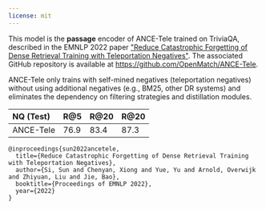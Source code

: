 ```yaml
---
license: mit
---
```


This model is the **passage** encoder of ANCE-Tele trained on TriviaQA, described in the EMNLP 2022 paper ["Reduce Catastrophic Forgetting of Dense Retrieval Training with Teleportation Negatives"](https://arxiv.org/pdf/2210.17167.pdf). The associated GitHub repository is available at https://github.com/OpenMatch/ANCE-Tele.

ANCE-Tele only trains with self-mined negatives (teleportation negatives) without using additional negatives (e.g., BM25, other DR systems) and eliminates the dependency on filtering strategies and distillation modules.


|NQ (Test)|R@5|R@20|R@20|
|:---|:---|:---|:---|
|ANCE-Tele|76.9|83.4|87.3|


```
@inproceedings{sun2022ancetele,
  title={Reduce Catastrophic Forgetting of Dense Retrieval Training with Teleportation Negatives},
  author={Si, Sun and Chenyan, Xiong and Yue, Yu and Arnold, Overwijk and Zhiyuan, Liu and Jie, Bao},
  booktitle={Proceedings of EMNLP 2022},
  year={2022}
}
```